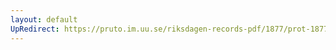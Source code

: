 ```yaml
---
layout: default
UpRedirect: https://pruto.im.uu.se/riksdagen-records-pdf/1877/prot-1877--ak--033/prot-1877--ak--033_015.pdf
---
```

